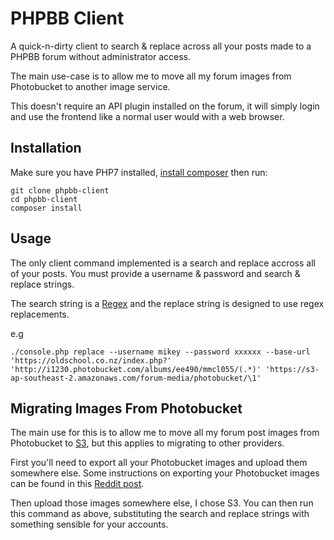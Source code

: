# PHPBB Client

A quick-n-dirty client to search & replace across all your posts made to a PHPBB forum without administrator access.

The main use-case is to allow me to move all my forum images from Photobucket to another image service. 

This doesn't require an API plugin installed on the forum, it will simply login and use the frontend like a normal user 
would with a web browser.

## Installation

Make sure you have PHP7 installed, [install composer](https://getcomposer.org/) then run:

```
git clone phpbb-client
cd phpbb-client
composer install
```

## Usage 

The only client command implemented is a search and replace accross all of your posts. 
You must provide a username & password and search & replace strings. 

The search string is a [Regex](https://www.jotform.com/blog/php-regular-expressions/) and the replace string is designed 
to use regex replacements. 

e.g

```
./console.php replace --username mikey --password xxxxxx --base-url 'https://oldschool.co.nz/index.php?' 'http://i1230.photobucket.com/albums/ee490/mmcl055/(.*)' 'https://s3-ap-southeast-2.amazonaws.com/forum-media/photobucket/\1'
```

## Migrating Images From Photobucket

The main use for this is to allow me to move all my forum post images from Photobucket to [S3](https://aws.amazon.com/s3/), but this applies to migrating to other providers.

First you'll need to export all your Photobucket images and upload them somewhere else. Some instructions on exporting your Photobucket images can be found in this [Reddit post](https://www.reddit.com/r/photobucket/comments/8ifn3s/how_to_download_all_of_your_photobucket_photos_at/).

Then upload those images somewhere else, I chose S3. You can then run this command as above, substituting the search and replace strings with something sensible for your accounts.